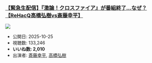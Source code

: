 ### [【緊急生配信】『激論！クロスファイア』が番組終了…なぜ？【ReHacQ高橋弘樹vs斎藤幸平】](https://www.youtube.com/watch?v=XtPSEC1e3x0)
[![](https://img.youtube.com/vi/XtPSEC1e3x0/sddefault.jpg)](https://www.youtube.com/watch?v=XtPSEC1e3x0)
-   公開日: 2025-10-25
-   視聴数: 133,246
-   **いいね数: 2,010**
-   出演者: [斎藤幸平](/rehacq_fan/people/斎藤幸平 "wikilink"), [高橋弘樹](/rehacq_fan/people/高橋弘樹 "wikilink")
